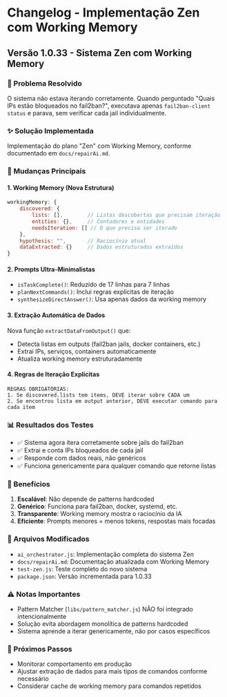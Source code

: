 # Changelog - Implementação Zen com Working Memory

## Versão 1.0.33 - Sistema Zen com Working Memory

### 🎯 Problema Resolvido
O sistema não estava iterando corretamente. Quando perguntado "Quais IPs estão bloqueados no fail2ban?", executava apenas `fail2ban-client status` e parava, sem verificar cada jail individualmente.

### ✨ Solução Implementada
Implementação do plano "Zen" com Working Memory, conforme documentado em `docs/repairAi.md`.

### 🔄 Mudanças Principais

#### 1. **Working Memory** (Nova Estrutura)
```javascript
workingMemory: {
    discovered: {
        lists: [],        // Listas descobertas que precisam iteração
        entities: {},     // Contadores e entidades
        needsIteration: [] // O que precisa ser iterado
    },
    hypothesis: "",       // Raciocínio atual
    dataExtracted: {}     // Dados estruturados extraídos
}
```

#### 2. **Prompts Ultra-Minimalistas**
- `isTaskComplete()`: Reduzido de 17 linhas para 7 linhas
- `planNextCommands()`: Inclui regras explícitas de iteração
- `synthesizeDirectAnswer()`: Usa apenas dados da working memory

#### 3. **Extração Automática de Dados**
Nova função `extractDataFromOutput()` que:
- Detecta listas em outputs (fail2ban jails, docker containers, etc.)
- Extrai IPs, serviços, containers automaticamente
- Atualiza working memory estruturadamente

#### 4. **Regras de Iteração Explícitas**
```
REGRAS OBRIGATÓRIAS:
1. Se discovered.lists tem items, DEVE iterar sobre CADA um
2. Se encontrou lista em output anterior, DEVE executar comando para cada item
```

### 📊 Resultados dos Testes
- ✅ Sistema agora itera corretamente sobre jails do fail2ban
- ✅ Extrai e conta IPs bloqueados de cada jail
- ✅ Responde com dados reais, não genéricos
- ✅ Funciona genericamente para qualquer comando que retorne listas

### 🚀 Benefícios
1. **Escalável**: Não depende de patterns hardcoded
2. **Genérico**: Funciona para fail2ban, docker, systemd, etc.
3. **Transparente**: Working memory mostra o raciocínio da IA
4. **Eficiente**: Prompts menores = menos tokens, respostas mais focadas

### 📝 Arquivos Modificados
- `ai_orchestrator.js`: Implementação completa do sistema Zen
- `docs/repairAi.md`: Documentação atualizada com Working Memory
- `test-zen.js`: Teste completo do novo sistema
- `package.json`: Versão incrementada para 1.0.33

### ⚠️ Notas Importantes
- Pattern Matcher (`libs/pattern_matcher.js`) NÃO foi integrado intencionalmente
- Solução evita abordagem monolítica de patterns hardcoded
- Sistema aprende a iterar genericamente, não por casos específicos

### 🔮 Próximos Passos
- Monitorar comportamento em produção
- Ajustar extração de dados para mais tipos de comandos conforme necessário
- Considerar cache de working memory para comandos repetidos